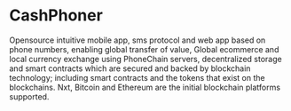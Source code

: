 CashPhoner
==========

Opensource intuitive mobile app, sms protocol and web app based on phone numbers, enabling global transfer of value, Global ecommerce and local currency exchange using PhoneChain servers, decentralized storage and smart contracts  which are secured and backed by blockchain technology; including smart contracts and the tokens that exist on the blockchains. Nxt, Bitcoin and Ethereum are the initial blockchain platforms supported.
